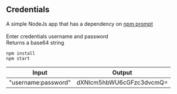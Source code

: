 ## Credentials

A simple NodeJs app that has a dependency on [npm prompt](https://www.npmjs.com/package/prompt)<br><br>
Enter credentials username and password<br>
Returns a base64 string

```
npm install
npm start
```

| Input               | Output                   |
| ------------------- | ------------------------ |
| "username:password" | dXNlcm5hbWU6cGFzc3dvcmQ= |
